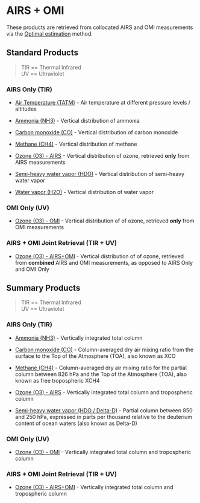 # AIRS + OMI 

These products are retrieved from collocated AIRS and OMI measurements via the [Optimal estimation](https://en.wikipedia.org/wiki/Optimal_estimation) method.

## Standard Products

> TIR == Thermal Infrared  
> UV == Ultraviolet

### AIRS Only (TIR)

* [Air Temperature (TATM)](https://disc.gsfc.nasa.gov/datasets/TRPSDL2TATMAIRSFS_1/summary?keywords=TROPESS) - Air temperature at different pressure levels / altitudes

* [Ammonia (NH3)](https://disc.gsfc.nasa.gov/datasets/TRPSDL2NH3AIRSFS_1/summary?keywords=TROPESS) - Vertical distribution of ammonia

* [Carbon monoxide (CO)](https://disc.gsfc.nasa.gov/datasets/TRPSDL2COAIRSFS_1/summary?keywords=TROPESS) - Vertical distribution of carbon monoxide

* [Methane (CH4)](https://disc.gsfc.nasa.gov/datasets/TRPSDL2CH4AIRSFS_1/summary?keywords=TROPESS) - Vertical distribution of methane

* [Ozone (O3) - AIRS](https://disc.gsfc.nasa.gov/datasets/TRPSDL2O3AIRSFS_1/summary?keywords=TROPESS) - Vertical distribution of ozone, retrieved **only** from AIRS measurements

* [Semi-heavy water vapor (HDO)](https://disc.gsfc.nasa.gov/datasets/TRPSDL2HDOAIRSFS_1/summary?keywords=TROPESS) - Vertical distribution of semi-heavy water vapor

* [Water vapor (H2O)](https://disc.gsfc.nasa.gov/datasets/TRPSDL2H2OAIRSFS_1/summary?keywords=TROPESS) - Vertical distribution of water vapor

### OMI Only (UV)

* [Ozone (O3) - OMI](https://disc.gsfc.nasa.gov/datasets/TRPSDL2O3OMIFS_1/summary?keywords=TROPESS) - Vertical distribution of of ozone, retrieved **only** from OMI measurements

### AIRS + OMI Joint Retrieval (TIR + UV)

* [Ozone (O3) - AIRS+OMI](https://disc.gsfc.nasa.gov/datasets/TRPSDL2O3AIRSOMIFS_1/summary?keywords=TROPESS) - Vertical distribution of of ozone, retrieved from **combined** AIRS and OMI measurements, as opposed to AIRS Only and OMI Only

## Summary Products

> TIR == Thermal Infrared  
> UV == Ultraviolet

### AIRS Only (TIR)

* [Ammonia (NH3)](https://disc.gsfc.nasa.gov/datasets/TRPSYL2NH3AIRSFS_1/summary) - Vertically integrated total column

* [Carbon monoxide (CO)](https://disc.gsfc.nasa.gov/datasets/TRPSYL2COAIRSFS_1/summary) - Column-averaged dry air mixing ratio from the surface to the Top of the Atmosphere (TOA), also known as XCO

* [Methane (CH4)](https://disc.gsfc.nasa.gov/datasets/TRPSYL2CH4AIRSFS_1/summary) - Column-averaged dry air mixing ratio for the partial column between 826 hPa and the Top of the Atmosphere (TOA), also known as free tropospheric XCH4

* [Ozone (O3) - AIRS](https://disc.gsfc.nasa.gov/datasets/TRPSYL2O3AIRSFS_1/summary) - Vertically integrated total column and tropospheric column

* [Semi-heavy water vapor (HDO / Delta-D)](https://disc.gsfc.nasa.gov/datasets/TRPSYL2HDOAIRSFS_1/summary) - Partial column between 850 and 250 hPa, expressed in parts per thousand relative to the deuterium content of ocean waters (also known as Delta-D)

### OMI Only (UV)

* [Ozone (O3) - OMI](https://disc.gsfc.nasa.gov/datasets/TRPSYL2O3OMIFS_1/summary) - Vertically integrated total column and tropospheric column

### AIRS + OMI Joint Retrieval  (TIR + UV)

* [Ozone (O3) - AIRS+OMI](https://disc.gsfc.nasa.gov/datasets/TRPSYL2O3AIRSOMIFS_1/summary) - Vertically integrated total column and tropospheric column

